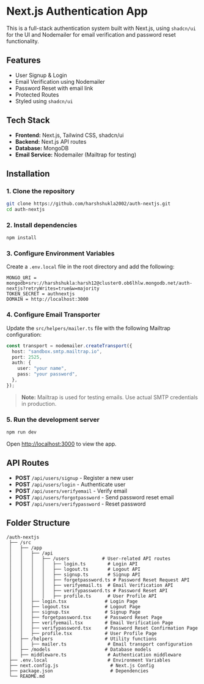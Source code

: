 # Next.js Authentication App

This is a full-stack authentication system built with Next.js, using `shadcn/ui` for the UI and Nodemailer for email verification and password reset functionality.

## Features

- User Signup & Login
- Email Verification using Nodemailer
- Password Reset with email link
- Protected Routes
- Styled using `shadcn/ui`

## Tech Stack

- **Frontend:** Next.js, Tailwind CSS, shadcn/ui
- **Backend:** Next.js API routes
- **Database:** MongoDB
- **Email Service:** Nodemailer (Mailtrap for testing)

## Installation

### 1. Clone the repository

```sh
git clone https://github.com/harshshukla2002/auth-nextjs.git
cd auth-nextjs
```

### 2. Install dependencies

```sh
npm install
```

### 3. Configure Environment Variables

Create a `.env.local` file in the root directory and add the following:

```env
MONGO_URI = mongodb+srv://harshshukla:harsh12@cluster0.ob6lhlw.mongodb.net/auth-nextjs?retryWrites=true&w=majority
TOKEN_SECRET = authnextjs
DOMAIN = http://localhost:3000
```

### 4. Configure Email Transporter

Update the `src/helpers/mailer.ts` file with the following Mailtrap configuration:

```ts
const transport = nodemailer.createTransport({
  host: "sandbox.smtp.mailtrap.io",
  port: 2525,
  auth: {
    user: "your name",
    pass: "your password",
  },
});
```

> **Note:** Mailtrap is used for testing emails. Use actual SMTP credentials in production.

### 5. Run the development server

```sh
npm run dev
```

Open [http://localhost:3000](http://localhost:3000) to view the app.

## API Routes

- **POST** `/api/users/signup` - Register a new user
- **POST** `/api/users/login` - Authenticate user
- **POST** `/api/users/verifyemail` - Verify email
- **POST** `/api/users/forgotpassword` - Send password reset email
- **POST** `/api/users/verifypassword` - Reset password

## Folder Structure

```
/auth-nextjs
 ├── /src
 │   ├── /app
 │   │   ├── /api
 │   │   │   ├── /users            # User-related API routes
 │   │   │   │   ├── login.ts        # Login API
 │   │   │   │   ├── logout.ts       # Logout API
 │   │   │   │   ├── signup.ts       # Signup API
 │   │   │   │   ├── forgetpassword.ts # Password Reset Request API
 │   │   │   │   ├── verifyemail.ts  # Email Verification API
 │   │   │   │   ├── verifypassword.ts # Password Reset API
 │   │   │   │   ├── profile.ts      # User Profile API
 │   │   ├── login.tsx              # Login Page
 │   │   ├── logout.tsx             # Logout Page
 │   │   ├── signup.tsx             # Signup Page
 │   │   ├── forgetpassword.tsx     # Password Reset Page
 │   │   ├── verifyemail.tsx        # Email Verification Page
 │   │   ├── verifypassword.tsx     # Password Reset Confirmation Page
 │   │   ├── profile.tsx            # User Profile Page
 │   ├── /helpers                   # Utility functions
 │   │   ├── mailer.ts               # Email transport configuration
 │   ├── /models                    # Database models
 │   ├── middleware.ts               # Authentication middleware
 ├── .env.local                      # Environment Variables
 ├── next.config.js                   # Next.js Config
 ├── package.json                     # Dependencies
 └── README.md
```
